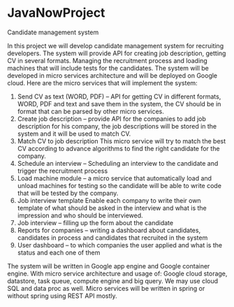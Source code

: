 # JavaNowProject
Candidate management system

In this project we will develop candidate management system for recruiting developers. The system will provide API for creating job description, getting CV in several formats. Managing the recruitment process and loading machines that will include tests for the candidates.
The system will be developed in micro services architecture and will be deployed on Google cloud. Here are the micro services that will implement the system:
1. Send CV as text (WORD, PDF) – API for getting CV in different formats, WORD, PDF and text and save them in the system, the CV should be in format that can be parsed by other micro services.
2. Create job description – provide API for the companies to add job description for his company, the job descriptions will be stored in the system and it will be used to match CV.
3. Match CV to job description
This micro service will try to match the best CV according to advance algorithms to find the right candidate for the company. 
4. Schedule an interview – Scheduling an interview to the candidate and trigger the recruitment process
5. Load machine module – a micro service that automatically load and unload machines for testing so the candidate will be able to write code that will be tested by the company.
6. Job interview template
Enable each company to write their own template of what should be asked in the interview and what is the impression and who should be interviewed. 
7. Job interview – filling up the form about the candidate
8. Reports for companies – writing a dashboard about candidates, candidates in process and candidates that recruited in the system 
9. User dashboard – to which companies the user applied and what is the status and each one of them

The system will be written in Google app engine and Google container engine. With micro service architecture and usage of: Google cloud storage, datastore, task queue, compute engine and big query. We may use cloud SQL and data proc as well. 
Micro services will be written in spring or without spring using REST API mostly.

